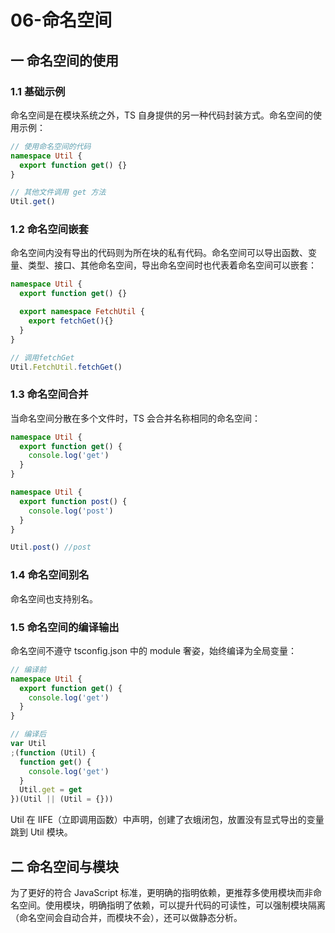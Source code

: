 # 06-命名空间

## 一 命名空间的使用

### 1.1 基础示例

命名空间是在模块系统之外，TS 自身提供的另一种代码封装方式。命名空间的使用示例：

```ts
// 使用命名空间的代码
namespace Util {
  export function get() {}
}

// 其他文件调用 get 方法
Util.get()
```

### 1.2 命名空间嵌套

命名空间内没有导出的代码则为所在块的私有代码。命名空间可以导出函数、变量、类型、接口、其他命名空间，导出命名空间时也代表着命名空间可以嵌套：

```ts
namespace Util {
  export function get() {}

  export namespace FetchUtil {
    export fetchGet(){}
  }
}

// 调用fetchGet
Util.FetchUtil.fetchGet()
```

### 1.3 命名空间合并

当命名空间分散在多个文件时，TS 会合并名称相同的命名空间：

```ts
namespace Util {
  export function get() {
    console.log('get')
  }
}

namespace Util {
  export function post() {
    console.log('post')
  }
}

Util.post() //post
```

### 1.4 命名空间别名

命名空间也支持别名。

### 1.5 命名空间的编译输出

命名空间不遵守 tsconfig.json 中的 module 奢姿，始终编译为全局变量：

```ts
// 编译前
namespace Util {
  export function get() {
    console.log('get')
  }
}

// 编译后
var Util
;(function (Util) {
  function get() {
    console.log('get')
  }
  Util.get = get
})(Util || (Util = {}))
```

Util 在 IIFE（立即调用函数）中声明，创建了衣蛾闭包，放置没有显式导出的变量跳到 Util 模块。

## 二 命名空间与模块

为了更好的符合 JavaScript 标准，更明确的指明依赖，更推荐多使用模块而非命名空间。使用模块，明确指明了依赖，可以提升代码的可读性，可以强制模块隔离（命名空间会自动合并，而模块不会），还可以做静态分析。
